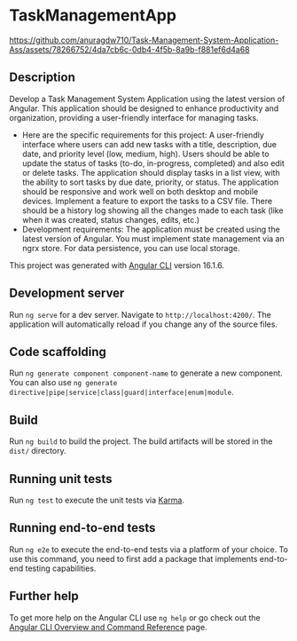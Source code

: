 # TaskManagementApp



https://github.com/anuragdw710/Task-Management-System-Application-Ass/assets/78266752/4da7cb6c-0db4-4f5b-8a9b-f881ef6d4a68



## Description 

Develop a Task Management System Application using the latest version of Angular. This application should be designed to enhance productivity and organization, providing a user-friendly interface for managing tasks.

* Here are the specific requirements for this project:
A user-friendly interface where users can add new tasks with a title, description, due date, and priority level (low, medium, high).
Users should be able to update the status of tasks (to-do, in-progress, completed) and also edit or delete tasks.
The application should display tasks in a list view, with the ability to sort tasks by due date, priority, or status.
The application should be responsive and work well on both desktop and mobile devices.
Implement a feature to export the tasks to a CSV file.
There should be a history log showing all the changes made to each task (like when it was created, status changes, edits, etc.)
* Development requirements:
The application must be created using the latest version of Angular.
You must implement state management via an ngrx store.
For data persistence, you can use local storage.

This project was generated with [Angular CLI](https://github.com/angular/angular-cli) version 16.1.6.

## Development server

Run `ng serve` for a dev server. Navigate to `http://localhost:4200/`. The application will automatically reload if you change any of the source files.

## Code scaffolding

Run `ng generate component component-name` to generate a new component. You can also use `ng generate directive|pipe|service|class|guard|interface|enum|module`.

## Build

Run `ng build` to build the project. The build artifacts will be stored in the `dist/` directory.

## Running unit tests

Run `ng test` to execute the unit tests via [Karma](https://karma-runner.github.io).

## Running end-to-end tests

Run `ng e2e` to execute the end-to-end tests via a platform of your choice. To use this command, you need to first add a package that implements end-to-end testing capabilities.

## Further help

To get more help on the Angular CLI use `ng help` or go check out the [Angular CLI Overview and Command Reference](https://angular.io/cli) page.

